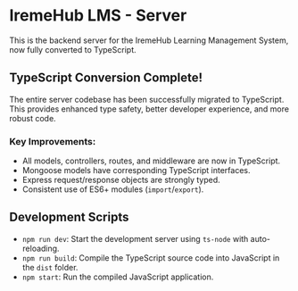 # IremeHub LMS - Server

This is the backend server for the IremeHub Learning Management System, now fully converted to TypeScript.

## TypeScript Conversion Complete!

The entire server codebase has been successfully migrated to TypeScript. This provides enhanced type safety, better developer experience, and more robust code.

### Key Improvements:
- All models, controllers, routes, and middleware are now in TypeScript.
- Mongoose models have corresponding TypeScript interfaces.
- Express request/response objects are strongly typed.
- Consistent use of ES6+ modules (`import`/`export`).

## Development Scripts

- `npm run dev`: Start the development server using `ts-node` with auto-reloading.
- `npm run build`: Compile the TypeScript source code into JavaScript in the `dist` folder.
- `npm start`: Run the compiled JavaScript application. 